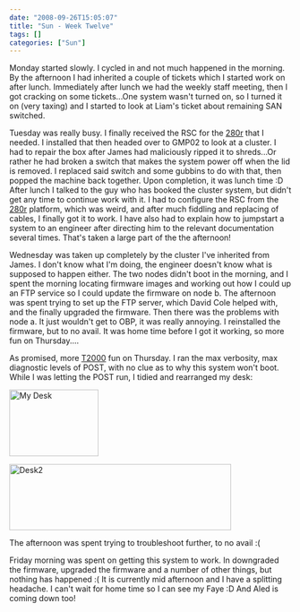 ```yaml
---
date: "2008-09-26T15:05:07"
title: "Sun - Week Twelve"
tags: []
categories: ["Sun"]
---
```


Monday started slowly. I cycled in and not much happened in the morning. By the afternoon I had inherited a couple of tickets which I started work on after lunch.
Immediately after lunch we had the weekly staff meeting, then I got cracking on some tickets...One system wasn't turned on, so I turned it on (very taxing) and I started to look at Liam's ticket about remaining SAN switched.

Tuesday was really busy. I finally received the RSC for the [280r][1] that I needed. I installed that then headed over to GMP02 to look at a cluster. I had to repair the box after James had maliciously ripped it to shreds...Or rather he had broken a switch that makes the system power off when the lid is removed. I replaced said switch and some gubbins to do with that, then popped the machine back together. Upon completion, it was lunch time :D
After lunch I talked to the guy who has booked the cluster system, but didn't get any time to continue work with it. I had to configure the RSC from the [280r][2] platform, which was weird, and after much fiddling and replacing of cables, I finally got it to work. I have also had to explain how to jumpstart a system to an engineer after directing him to the relevant documentation several times. That's taken a large part of the the afternoon!

Wednesday was taken up completely by the cluster I've inherited from James. I don't know what I'm doing, the engineer doesn't know what is supposed to happen either. The two nodes didn't boot in the morning, and I spent the morning locating firmware images and working out how I could up an FTP service so I could update the firmware on node b.
The afternoon was spent trying to set up the FTP server, which David Cole helped with, and the finally upgraded the firmware. Then there was the problems with node a. It just wouldn't get to OBP, it was really annoying. I reinstalled the firmware, but to no avail. It was home time before I got it working, so more fun on Thursday....

As promised, more [T2000][3] fun on Thursday. I ran the max verbosity, max diagnostic levels of POST, with no clue as to why this system won't boot. While I was letting the POST run, I tidied and rearranged my desk:

[<img src="http://i9.photobucket.com/albums/a55/forquare/blog/DSC00152.jpg" width="159" height="119" class="alignleft" title="My Desk" />][4]

[<img src="http://i9.photobucket.com/albums/a55/forquare/blog/desk.png" width="396" height="118" class="alignleft" title="Desk2" />][5]

The afternoon was spent trying to troubleshoot further, to no avail :(

Friday morning was spent on getting this system to work. In downgraded the firmware, upgraded the firmware and a number of other things, but nothing has happened :( It is currently mid afternoon and I have a splitting headache. I can't wait for home time so I can see my Faye :D And Aled is coming down too!

  [1]: http://www.sun.com/servers/entry/280r/
  [2]: http://www.sun.com/servers/entry/280r/
  [3]: http://www.sun.com/servers/coolthreads/t2000/
  [4]: http://i9.photobucket.com/albums/a55/forquare/blog/DSC00152.jpg
  [5]: http://i9.photobucket.com/albums/a55/forquare/blog/desk.png
